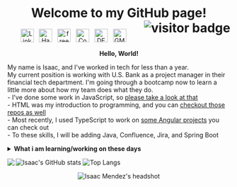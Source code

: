 <h1 align="center">
	Welcome to my GitHub page! 
	<img src="https://visitor-badge.glitch.me/badge?page_id=IsaacMendez-work.IsaacMendez-work" alt="visitor badge" align="right">
</h1>
<p align='center'>
<a href="https://www.linkedin.com/in/IsaacMendez-work/"><img height="30px" alt="LinkedIn logo" src="https://upload.wikimedia.org/wikipedia/commons/c/ca/LinkedIn_logo_initials.png"></a>&nbsp;&nbsp;
<a href="https://www.hackerrank.com/isaacmendez_work"><img height="30px" alt="HackerRank logo" src="https://upload.wikimedia.org/wikipedia/commons/4/40/HackerRank_Icon-1000px.png"></a>&nbsp;&nbsp;
<a href="https://www.freecodecamp.org/isaacmendez-work"><img height="30px" alt="freeCodeCamp logo" src="https://design-style-guide.freecodecamp.org/downloads/fcc_secondary_small.svg"></a>&nbsp;&nbsp;
<a href="https://www.codecademy.com/profiles/IsaacMendez-work"><img height="30px" alt="Codecademy logo" src="https://upload.wikimedia.org/wikipedia/commons/b/b1/Cib-codecademy_%28CoreUI_Icons_v1.0.0%29.svg"></a>&nbsp;&nbsp;
<a href="https://dev.to/isaacmendezwork"><img height="30px" alt="DEV logo" src="https://d2fltix0v2e0sb.cloudfront.net/dev-rainbow.svg"></a>&nbsp;&nbsp;
<a href="mailto:IsaacMendez.work@gmail.com"><img height="30px" alt="GMail logo" src="https://upload.wikimedia.org/wikipedia/commons/7/7e/Gmail_icon_%282020%29.svg"></a>&nbsp;&nbsp;
</p>
<p align="center"><strong>Hello, World!</strong></p>

My name is Isaac, and I've worked in tech for less than a year.   
My current position is working with U.S. Bank as a project manager in their financial tech department. I'm going through a bootcamp now to learn a little more about how my team does what they do.    
	- I've done some work in JavaScript, so [please take a look at that](https://github.com/IsaacMendez-work?tab=repositories&q=&type=&language=javascript&sort=")    
	- HTML was my introduction to programming, and you can [checkout those repos as well](https://github.com/IsaacMendez-work?tab=repositories&q=&type=&language=html&sort=)   
	- Most recently, I used TypeScript to work on [some Angular projects](https://github.com/IsaacMendez-work?tab=repositories&q=&type=&language=typescript&sort=) you can check out    
	- To these skills, I will be adding Java, Confluence, Jira, and Spring Boot   

<details>
 <summary><strong>What i am learning/working on these days</strong></summary>
 <ul>
   <li> Efficient system designing </li>
   <li> Working with Jira </li>
   <li> Playing around with Java </li>
   <li> Angular development</li>
  </ul>
</details>

![Isaac's GitHub stats](https://github-readme-stats.vercel.app/api?username=IsaacMendez-work&count_private=true&show_icons=true&theme=vue&hide=issues,contribs)
![Top Langs](https://github-readme-stats.vercel.app/api/top-langs/?username=IsaacMendez-work&theme=vue)
<img align="left" src="https://github-readme-stats.vercel.app/api?username=IsaacMendez-work&count_private=true&show_icons=true&theme=vue&hide=issues,contribs" />

<div align="center">
	<img src="https://media-exp1.licdn.com/dms/image/C4E03AQF4mDYydCqYxw/profile-displayphoto-shrink_400_400/0/1620154078278?e=1625702400&v=beta&t=mOaW7jUTJ0jfkTVPpnUOMsJs4nCuDxFmQrdhEWZzSyM" align="center" alt="Isaac Mendez's headshot" />
</div>
